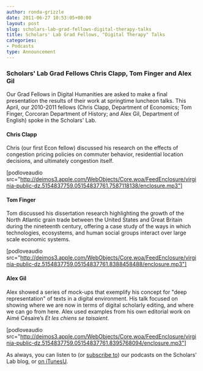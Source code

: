 ```yaml
---
author: ronda-grizzle
date: 2011-06-27 10:53:05+00:00
layout: post
slug: scholars-lab-grad-fellows-digital-therapy-talks
title: Scholars' Lab Grad Fellows, "Digital Therapy" Talks
categories:
- Podcasts
type: Announcement
---
```


### Scholars' Lab Grad Fellows Chris Clapp, Tom Finger and Alex Gil


Our Grad Fellows in Digital Humanities are asked to make a final presentation the results of their work at springtime luncheon talks. This April, our 2010-2011 fellows (Chris Clapp, Department of Economics; Tom Finger, Corcoran Department of History; and Alex Gil, Department of English) spoke in the Scholars' Lab.


#### Chris Clapp


Chris (our first Econ fellow) discussed his research on the effects of congestion pricing policies on  commuter behavior, residential location decisions, and ultimately  congestion itself.

[podloveaudio src="http://deimos3.apple.com/WebObjects/Core.woa/FeedEnclosure/virginia-public-dz.5154837759.05154837761.7587118138/enclosure.mp3"]



#### Tom Finger


Tom discussed his dissertation research highlighting the growth of the North Atlantic grain trade between the United States and Great Britain during the nineteenth century, offering a case study of the ways in which technologies, ecosystems, and human social groups interact over large scale economic systems.

[podloveaudio src="http://deimos3.apple.com/WebObjects/Core.woa/FeedEnclosure/virginia-public-dz.5154837759.05154837761.8388458488/enclosure.mp3"]



#### Alex Gil


Alex showed a series of mock-ups that exemplify his concept for "deep representation" of texts in a digital environment. His talk focused on showing where we are now in terms of digital scholarly editing, and where we can go from here. Alex used examples from his own editorial work on Aimé Césaire’s _Et les chiens se taisaient_.

[podloveaudio src="http://deimos3.apple.com/WebObjects/Core.woa/FeedEnclosure/virginia-public-dz.5154837759.05154837761.8395768094/enclosure.mp3"]

As always, you can listen to (or [subscribe to](http://www.scholarslab.org/category/podcasts/)) our podcasts on the Scholars' Lab blog, or [on iTunesU](http://www.google.com/url?sa=t&source=web&cd=1&ved=0CBUQFjAA&url=http%3A%2F%2Fitunes.apple.com%2Fus%2Fitunes-u%2Fscholars-lab-speaker-series%2Fid401906619&rct=j&q=scholars%27%20lab%20itunes&ei=FI61TdiZNo-Dtge0g_3pDg&usg=AFQjCNGGTBvTY5QpL9aRCKh7rjEOtlLAUQ&sig2=KBrhIc1DK814RPqoAB85Tg&cad=rja).
